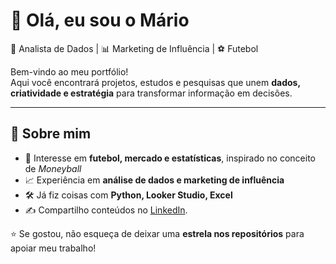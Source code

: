 # 👋 Olá, eu sou o Mário

🎯 Analista de Dados | 📊 Marketing de Influência | ⚽ Futebol

Bem-vindo ao meu portfólio!  
Aqui você encontrará projetos, estudos e pesquisas que unem **dados, criatividade e estratégia** para transformar informação em decisões.

---

## 🚀 Sobre mim
- 🔎 Interesse em **futebol, mercado e estatísticas**, inspirado no conceito de *Moneyball*  
- 📈 Experiência em **análise de dados e marketing de influência**  
- 🛠️ Já fiz coisas com **Python, Looker Studio, Excel**  
- ✍️ Compartilho conteúdos no [LinkedIn]((https://www.linkedin.com/in/mariopennagouveafilho)).

⭐ Se gostou, não esqueça de deixar uma **estrela nos repositórios** para apoiar meu trabalho!  
